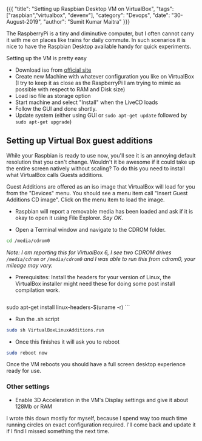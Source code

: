 {{{
  "title": "Setting up Raspbian Desktop VM on VirtualBox",
  "tags": ["raspbian","virtualbox", "devenv"],
  "category": "Devops",
  "date": "30-August-2019",
  "author": "Sumit Kumar Maitra"
}}}

The RaspberryPi is a tiny and diminutive computer, but I often cannot carry it with me on places like trains for daily commute. In such scenarios it is nice to have the Raspbian Desktop available handy for quick experiments.

Setting up the VM is pretty easy
- Download iso from [official site](https://www.raspberrypi.org/downloads/raspberry-pi-desktop/)
- Create new Machine with whatever configuration you like on VirtualBox (I try to keep it as close as the RaspberryPi I am trying to mimic as possible with respect to RAM and Disk size)
- Load iso file as storage option
- Start machine and select "Install" when the LiveCD loads
- Follow the GUI and done shortly.
- Update system (either using GUI or `sudo apt-get update` followed by `sudo apt-get upgrade`)

## Setting up Virtual Box guest additions
While your Raspbian is ready to use now, you'll see it is an annoying default resolution that you can't change. Wouldn't it be awesome if it could take up the entire screen natively without scaling? To do this you need to install what VirtualBox calls Guests additions.

Guest Additions are offered as an iso image that VirtualBox will load for you from the "Devices" menu. You should see a menu item call "Insert Guest Additions CD image". Click on the menu item to load the image.

- Raspbian will report a removable media has been loaded and ask if it is okay to open it using File Explorer. _Say OK_.

- Open a Terminal window and navigate to the CDROM folder.
```sh
cd /media/cdrom0
```
_Note: I am reporting this for VirtualBox 6, I see two CDROM drives `/media/cdrom` or `/media/cdrom0` and I was able to run this from cdrom0, your mileage may vary._

- Prerequisites: Install the headers for your version of Linux, the VirtualBox installer might need these for doing some post install compilation work.

    ```sh
sudo apt-get install linux-headers-$(uname -r)
    ```

- Run the .sh script
```sh
sudo sh VirtualBoxLinuxAdditions.run
```

- Once this finishes it will ask you to reboot
```sh
sudo reboot now
```

Once the VM reboots you should have a full screen desktop experience ready for use.

### Other settings
- Enable 3D Acceleration in the VM's Display settings and give it about 128Mb or RAM

I wrote this down mostly for myself, because I spend way too much time running circles on exact configuration required. I'll come back and update it if I find I missed something the next time.
